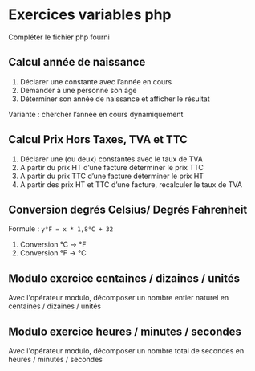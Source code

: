 # Exercices variables php

Compléter le fichier php fourni

## Calcul année de naissance

1. Déclarer une constante avec l’année en cours
1. Demander à une personne son âge
1. Déterminer son année de naissance et afficher le résultat

Variante : chercher l’année en cours dynamiquement

## Calcul Prix Hors Taxes, TVA et TTC

1. Déclarer une (ou deux) constantes avec le taux de TVA
1. A partir du prix HT d’une facture déterminer le prix TTC
1. A partir du prix TTC d’une facture déterminer le prix HT
1. A partir des prix HT et TTC d’une facture, recalculer le taux de TVA

## Conversion degrés Celsius/ Degrés Fahrenheit

Formule : `y°F = x * 1,8°C + 32`

1. Conversion °C -> °F
1. Conversion °F -> °C

## Modulo exercice centaines / dizaines / unités

Avec l'opérateur modulo, décomposer un nombre entier naturel en centaines / dizaines / unités

## Modulo exercice heures / minutes / secondes

Avec l'opérateur modulo, décomposer un nombre total de secondes en heures / minutes / secondes
